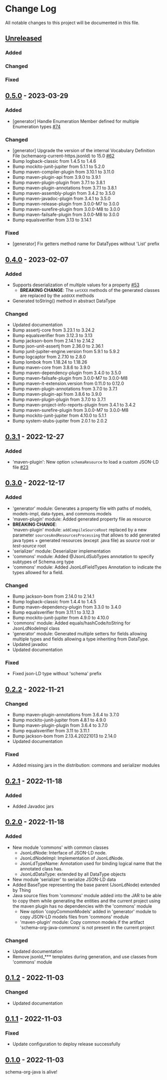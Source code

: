 
# Change Log
All notable changes to this project will be documented in this file.

## [Unreleased]

### Added

### Changed

### Fixed

## [0.5.0] - 2023-03-29

### Added

- [generator] Handle Enumeration Member defined for multiple Enumeration types [#74](https://github.com/Kobee1203/schema-org-java/issues/74)

### Changed

- [generator] Upgrade the version of the internal Vocabulary Definition File (schemaorg-current-https.jsonld) to 15.0 [#62](https://github.com/Kobee1203/schema-org-java/issues/62)
- Bump logback-classic from 1.4.5 to 1.4.6
- Bump mockito-junit-jupiter from 5.1.1 to 5.2.0
- Bump maven-compiler-plugin from 3.10.1 to 3.11.0
- Bump maven-plugin-api from 3.9.0 to 3.9.1
- Bump maven-plugin-plugin from 3.7.1 to 3.8.1
- Bump maven-plugin-annotations from 3.7.1 to 3.8.1
- Bump maven-assembly-plugin from 3.4.2 to 3.5.0
- Bump maven-javadoc-plugin from 3.4.1 to 3.5.0
- Bump maven-release-plugin from 3.0.0-M7 to 3.0.0
- Bump maven-surefire-plugin from 3.0.0-M8 to 3.0.0
- Bump maven-failsafe-plugin from 3.0.0-M8 to 3.0.0
- Bump equalsverifier from 3.13 to 3.14.1

### Fixed

- [generator] Fix getters method name for DataTypes without 'List' prefix

## [0.4.0] - 2023-02-07

### Added

- Supports deserialization of multiple values for a property [#53](https://github.com/Kobee1203/schema-org-java/issues/53)
  - **BREAKING CHANGE**: The `setXXX` methods of the generated classes are replaced by the `addXXX` methods
- Generated toString() method in abstract DataType

### Changed

- Updated documentation
- Bump assertj-core from 3.23.1 to 3.24.2
- Bump equalsverifier from 3.12.3 to 3.13
- Bump jackson-bom from 2.14.1 to 2.14.2
- Bump json-unit-assertj from 2.36.0 to 2.36.1
- Bump junit-jupiter-engine.version from 5.9.1 to 5.9.2
- Bump logcaptor from 2.7.10 to 2.8.0
- Bump lombok from 1.18.24 to 1.18.26
- Bump maven-core from 3.8.6 to 3.9.0
- Bump maven-dependency-plugin from 3.4.0 to 3.5.0
- Bump maven-failsafe-plugin from 3.0.0-M7 to 3.0.0-M8
- Bump maven-it-extension.version from 0.11.0 to 0.12.0
- Bump maven-plugin-annotations from 3.7.0 to 3.7.1
- Bump maven-plugin-api from 3.8.6 to 3.9.0
- Bump maven-plugin-plugin from 3.7.0 to 3.7.1
- Bump maven-project-info-reports-plugin from 3.4.1 to 3.4.2
- Bump maven-surefire-plugin from 3.0.0-M7 to 3.0.0-M8
- Bump mockito-junit-jupiter from 4.10.0 to 5.1.1
- Bump system-stubs-jupiter from 2.0.1 to 2.0.2

## [0.3.1] - 2022-12-27

### Added

- 'maven-plugin': New option `schemaResource` to load a custom JSON-LD file [#23](https://github.com/Kobee1203/schema-org-java/issues/23)

## [0.3.0] - 2022-12-17

### Added

- 'generator' module: Generates a property file with paths of models, models-impl, data-types, and commons models
- 'maven-plugin' module: Added generated property file as resource
- **BREAKING CHANGE**:\
  'maven-plugin' module: `addCompileSourceRoot` replaced by a new parameter `sourcesAndResourcesProcessing` that allows to add generated java types + generated resources (except .java file) as _source_ root or _test-source_ root
- 'serializer' module: Deserializer implementation
- 'commons' module: Added @JsonLdSubTypes annotation to specify subtypes of Schema.org type
- 'commons' module: Added JsonLdFieldTypes Annotation to indicate the types allowed for a field.

### Changed

- Bump jackson-bom from 2.14.0 to 2.14.1
- Bump logback-classic from 1.4.4 to 1.4.5
- Bump maven-dependency-plugin from 3.3.0 to 3.4.0
- Bump equalsverifier from 3.11.1 to 3.12.3
- Bump mockito-junit-jupiter from 4.9.0 to 4.10.0
- 'commons' module: Added equals/hashCode/toString for JsonLdNodeImpl class
- 'generator' module: Generated multiple setters for fields allowing multiple types and fields allowing a type inheriting from DataType.
- Updated javadoc
- Updated documentation

### Fixed

- Fixed json-LD type without 'schema' prefix

## [0.2.2] - 2022-11-21

### Changed

- Bump maven-plugin-annotations from 3.6.4 to 3.7.0
- Bump mockito-junit-jupiter from 4.8.1 to 4.9.0
- Bump maven-plugin-plugin from 3.6.4 to 3.7.0
- Bump equalsverifier from 3.11 to 3.11.1
- Bump jackson-bom from 2.13.4.20221013 to 2.14.0
- Updated documentation

### Fixed

- Added missing jars in the distribution: commons and serializer modules

## [0.2.1] - 2022-11-18

### Added

- Added Javadoc jars

## [0.2.0] - 2022-11-18

### Added

- New module 'commons' with common classes
  - JsonLdNode: Interface of JSON-LD node.
  - JsonLdNodeImpl: Implementation of JsonLdNode.
  - JsonLdTypeName: Annotation used for binding logical name that the annotated class has.
  - JsonLdDataType: extended by all DataType objects
- New module 'serializer' to serialize JSON-LD data
- Added BaseType representing the base parent (JsonLdNode) extended by Thing
- Java source files from 'commons' module added into the JAR to be able to copy them while generating the entities and the current project using the maven plugin has no dependencies with the 'commons' module
  - New option 'copyCommonModels' added in 'generator' module to copy JSON-LD models files from 'commons' module
  - 'maven-plugin' module: Copy common models if the artifact 'schema-org-java-commons' is not present in the current project

### Changed

- Updated documentation
- Remove jsonld_*** templates during generation, and use classes from 'commons' module

## [0.1.2] - 2022-11-03

### Changed

- Updated documentation

## [0.1.1] - 2022-11-03

### Fixed

- Update configuration to deploy release successfully

## [0.1.0] - 2022-11-03

schema-org-java is alive!

[unreleased]: https://github.com/Kobee1203/schema-org-java/compare/0.4.0...HEAD
[0.5.0]: https://github.com/Kobee1203/schema-org-java/compare/0.4.0...0.5.0
[0.4.0]: https://github.com/Kobee1203/schema-org-java/compare/0.3.1...0.4.0
[0.3.1]: https://github.com/Kobee1203/schema-org-java/compare/0.3.0...0.3.1
[0.3.0]: https://github.com/Kobee1203/schema-org-java/compare/0.2.2...0.3.0
[0.2.2]: https://github.com/Kobee1203/schema-org-java/compare/0.2.1...0.2.2
[0.2.1]: https://github.com/Kobee1203/schema-org-java/compare/0.2.0...0.2.1
[0.2.0]: https://github.com/Kobee1203/schema-org-java/compare/0.1.2...0.2.0
[0.1.2]: https://github.com/Kobee1203/schema-org-java/compare/0.1.1...0.1.2
[0.1.1]: https://github.com/Kobee1203/schema-org-java/compare/0.1.0...0.1.1
[0.1.0]: https://github.com/Kobee1203/schema-org-java/commits/0.1.0
